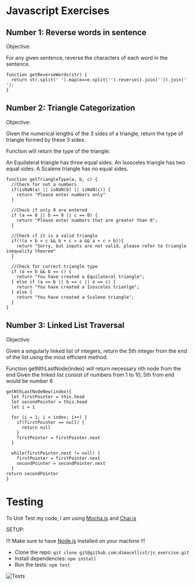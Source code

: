 # Javascript Exercises

## Number 1: Reverse words in sentence

Objective: 

For any given sentence, reverse the characters of each word in the sentence.

```
function getReverseWords(str) {
  return str.split(' ').map(e=>e.split('').reverse().join('')).join(' ');
}
```


## Number 2: Triangle Categorization

Objective:

Given the numerical lengths of the 3 sides of a triangle, return the type of triangle formed by these 3 sides.

Function will return the type of the triangle:

An Equilateral triangle has three equal sides.
An Isosceles triangle has two equal sides. 
A Scalene triangle has no equal sides.

```
function getTriangleType(a, b, c) {
  //Check for not a numbers 
  if(isNaN(a) || isNaN(b) || isNaN(c)) {
    return "Please enter numbers only"
  } 

  //Check if only 0 are entered
  if (a == 0 || b == 0 || c == 0) {
    return "Please enter numbers that are greater than 0";
  } 

  //Check if it is a valid triangle
  if(!(a + b > c && b + c > a && a + c > b)){
    return "Sorry, but inputs are not valid, please refer to triangle inequality theorem"
  }
  
  //Check for correct triangle type
  if (a == b && b == c) {
    return "You have created a Equilateral triangle";
  } else if (a == b || b == c || a == c) {
    return "You have created a Isosceles trianlge";
  } else {
    return "You have created a Scalene triangle";
  }
}
```

## Number 3: Linked List Traversal

Objective:

Given a singularly linked list of integers, return the 5th integer from the end of the list using the most efficient method. 

Function getNthLastNode(index) will return necessary nth node from the end
Given the linked list consist of numbers from 1 to 10, 5th from end would be number 6

```
getNthLastNodeNew(index){
  let firstPointer = this.head
  let secondPointer = this.head
  let i = 1

  for (i = 1; i < index; i++) {
    if(firstPointer == null) {
      return null
    }
    firstPointer = firstPointer.next
  }

  while(firstPointer.next != null) {
    firstPointer = firstPointer.next
    secondPointer = secondPointer.next
  }
return secondPointer
}
```

# Testing

To Unit Test my code, I am using [Mocha.js](https://mochajs.org) and [Chai.js](https://www.chaijs.com)

SETUP:

!!! Make sure to have [Node.js](https://nodejs.org/en) installed on your machine !!!

- Clone the repo: `git clone git@github.com:dimacellist/js_exercise.git`
- Install dependencies: `npm install`
- Run the tests: `npm test`

![Tests](https://res.cloudinary.com/dksg2fojb/image/upload/v1568494382/Screenshot_2019-09-14_at_23.52.24_guqzpv.png)
